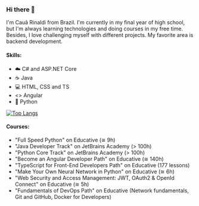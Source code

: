 ### Hi there 👋

I'm Cauã Rinaldi from Brazil. I'm currently in my final year of high school, but I'm always learning technologies and doing courses in my free time. Besides, I love challenging myself with different projects. My favorite area is backend development.

#### Skills:
 - ☁️ C# and ASP.NET Core
 - ☕ Java
 - 💻 HTML, CSS and TS
 - <> Angular
 - 🐍 Python

[![Top Langs](https://cr-skills-chart-widget.azurewebsites.net/api/api?username=cau777)](https://profile.codersrank.io/user/cau777)

#### Courses:
 - "Full Speed Python" on Educative (≅ 9h)
 - "Java Developer Track" on JetBrains Academy (> 100h)
 - "Python Core Track" on JetBrains Academy (> 100h)
 - "Become an Angular Developer Path" on Educative (≅ 140h)
 - "TypeScript for Front-End Developers Path" on Educative (177 lessons)
 - "Make Your Own Neural Network in Python" on Educative (≅ 6h)
 - "Web Security and Access Management: JWT, OAuth2 & OpenId Connect" on Educative (≅ 5h)
 - "Fundamentals of DevOps Path" on Educative (Network fundamentals, Git and GitHub, Docker for Developers)

